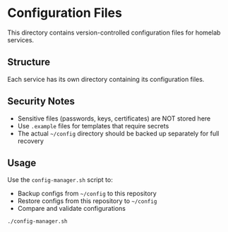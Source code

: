 # Configuration Files

This directory contains version-controlled configuration files for homelab services.

## Structure

Each service has its own directory containing its configuration files.

## Security Notes

- Sensitive files (passwords, keys, certificates) are NOT stored here
- Use `.example` files for templates that require secrets
- The actual `~/config` directory should be backed up separately for full recovery

## Usage

Use the `config-manager.sh` script to:
- Backup configs from `~/config` to this repository
- Restore configs from this repository to `~/config`
- Compare and validate configurations

```bash
./config-manager.sh
```
